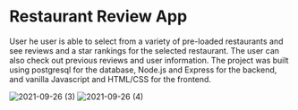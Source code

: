 # Restaurant Review App

User he user is able to select from a variety of pre-loaded restaurants and see reviews and a star rankings for the selected restaurant. The user can also check out 
previous reviews and user information.
The project was built using postgresql for the database, Node.js and Express for the backend, and vanilla Javascript and HTML/CSS for the frontend.

![2021-09-26 (3)](https://user-images.githubusercontent.com/80838220/134824957-80b77c73-6af4-4ff3-b698-b92ee2a63faa.png)
![2021-09-26 (4)](https://user-images.githubusercontent.com/80838220/134824961-3c1367bc-2a13-4b93-8cba-28eec2e68993.png)
